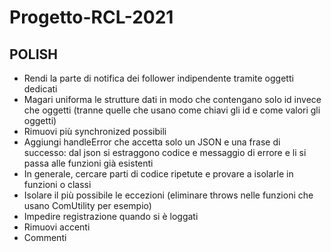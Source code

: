 # Progetto-RCL-2021

## POLISH
- Rendi la parte di notifica dei follower indipendente tramite oggetti dedicati
- Magari uniforma le strutture dati in modo che contengano solo id invece che oggetti (tranne quelle che usano come chiavi gli id e come valori gli oggetti)
- Rimuovi più synchronized possibili
- Aggiungi handleError che accetta solo un JSON e una frase di successo: dal json si estraggono codice e messaggio di errore e li si passa alle funzioni già esistenti
- In generale, cercare parti di codice ripetute e provare a isolarle in funzioni o classi
- Isolare il più possibile le eccezioni (eliminare throws nelle funzioni che usano ComUtility per esempio)
- Impedire registrazione quando si è loggati
- Rimuovi accenti
- Commenti